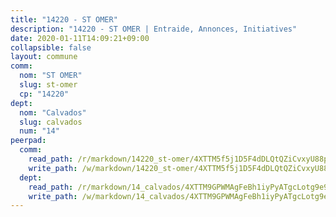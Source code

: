 ```yaml
---
title: "14220 - ST OMER"
description: "14220 - ST OMER | Entraide, Annonces, Initiatives"
date: 2020-01-11T14:09:21+09:00
collapsible: false
layout: commune
comm:
  nom: "ST OMER"
  slug: st-omer
  cp: "14220"
dept:
  nom: "Calvados"
  slug: calvados
  num: "14"
peerpad:
  comm:
    read_path: /r/markdown/14220_st-omer/4XTTM5f5j1D5F4dDLQtQZiCvxyU88pxkStJqLEJCkas1zNZAr
    write_path: /w/markdown/14220_st-omer/4XTTM5f5j1D5F4dDLQtQZiCvxyU88pxkStJqLEJCkas1zNZAr-K3TgUAixFk6QjnhN51PCuhoksawTfVFot2NUTjWZY5nYsKgfux78BS1z168ZdfsbVbEKkSDBqRGoYe13UCfLUhmiQT9eZz2EW6v1e7W5zNqNi6xwjWVCuL38ymVXJ3jHiU6DzEpJ
  dept:
    read_path: /r/markdown/14_calvados/4XTTM9GPWMAgFeBh1iyPyATgcLotg9e9APJpQBEyY3RZiUwJ6
    write_path: /w/markdown/14_calvados/4XTTM9GPWMAgFeBh1iyPyATgcLotg9e9APJpQBEyY3RZiUwJ6-K3TgUXWJAT2cYJ9ZstQphkkm2za8um5GwwXsivqaDFTgbhMDcHaRXnT3h69szAqCyvWcFfDim5fkwc6CXdUtyvPpirbD1TPAb6xCxpPN6dR3zzDRe29YehQYbhZdjvZYkgztJYvi
---
```


